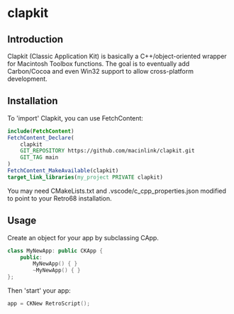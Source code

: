 # clapkit

## Introduction

Clapkit (Classic Application Kit) is basically a C++/object-oriented wrapper for Macintosh Toolbox functions. 
The goal is to eventually add Carbon/Cocoa and even Win32 support to allow cross-platform development.

## Installation

To 'import' Clapkit, you can use FetchContent:

```CMake
include(FetchContent)
FetchContent_Declare(
    clapkit
    GIT_REPOSITORY https://github.com/macinlink/clapkit.git
    GIT_TAG main
)
FetchContent_MakeAvailable(clapkit)
target_link_libraries(my_project PRIVATE clapkit)
```

You may need CMakeLists.txt and .vscode/c_cpp_properties.json modified to point to your Retro68 installation.

## Usage

Create an object for your app by subclassing CApp.

```C++
class MyNewApp: public CKApp {
    public:
        MyNewApp() { }
        ~MyNewApp() { }
};
```

Then 'start' your app:

```C++
app = CKNew RetroScript();
```

